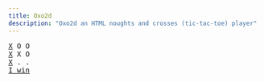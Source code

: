 ```yaml
---
title: Oxo2d 
description: "Oxo2d an HTML noughts and crosses (tic-tac-toe) player"
---
```


<pre class="oxo2d">
<u>X</u> O O
<u>X</u> X O
<u>X</u> . .
<a href="../">I win</a>
</pre>
